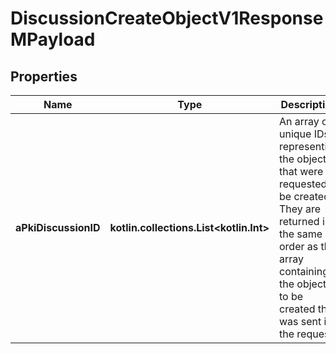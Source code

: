 
# DiscussionCreateObjectV1ResponseMPayload

## Properties
| Name | Type | Description | Notes |
| ------------ | ------------- | ------------- | ------------- |
| **aPkiDiscussionID** | **kotlin.collections.List&lt;kotlin.Int&gt;** | An array of unique IDs representing the object that were requested to be created.  They are returned in the same order as the array containing the objects to be created that was sent in the request. |  |



